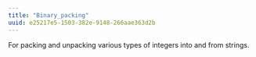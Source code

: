 ```yaml
---
title: "Binary_packing"
uuid: e25217e5-1503-382e-9148-266aae363d2b
---
```


For packing and unpacking various types of integers into and from
strings.
